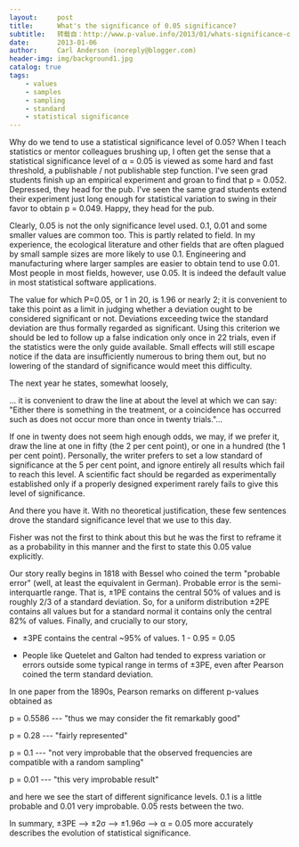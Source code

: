```yaml
---
layout:     post
title:      What's the significance of 0.05 significance?
subtitle:   转载自：http://www.p-value.info/2013/01/whats-significance-of-005-significance_6.html
date:       2013-01-06
author:     Carl Anderson (noreply@blogger.com)
header-img: img/background1.jpg
catalog: true
tags:
    - values
    - samples
    - sampling
    - standard
    - statistical significance
---
```



Why do we tend to use a statistical significance level of 0.05? When I teach statistics or mentor colleagues brushing up, I often get the sense that a statistical significance level of α = 0.05 is viewed as some hard and fast threshold, a publishable / not publishable step function. I've seen grad students finish up an empirical experiment and groan to find that p = 0.052. Depressed, they head for the pub. I've seen the same grad students extend their experiment just long enough for statistical variation to swing in their favor to obtain p = 0.049. Happy, they head for the pub. 





Clearly, 0.05 is not the only significance level used. 0.1, 0.01 and some smaller values are common too. This is partly related to field. In my experience, the ecological literature and other fields that are often plagued by small sample sizes are more likely to use 0.1. Engineering and manufacturing where larger samples are easier to obtain tend to use 0.01. Most people in most fields, however, use 0.05. It is indeed the default value in most statistical software applications.







> 
The value for which P=0.05, or 1 in 20, is 1.96 or nearly 2; it is convenient to take this point as a limit in judging whether a deviation ought to be considered significant or not. Deviations exceeding twice the standard deviation are thus formally regarded as significant. Using this criterion we should be led to follow up a false indication only once in 22 trials, even if the statistics were the only guide available. Small effects will still escape notice if the data are insufficiently numerous to bring them out, but no lowering of the standard of significance would meet this difficulty.


The next year he states, somewhat loosely,

> 
... it is convenient to draw the line at about the level at which we can say: "Either there is something in the treatment, or a coincidence has occurred such as does not occur more than once in twenty trials."... 

> 
If one in twenty does not seem high enough odds, we may, if we prefer it, draw the line at one in fifty (the 2 per cent point), or one in a hundred (the 1 per cent point). Personally, the writer prefers to set a low standard of significance at the 5 per cent point, and ignore entirely all results which fail to reach this level. A scientific fact should be regarded as experimentally established only if a properly designed experiment rarely fails to give this level of significance.





And there you have it. With no theoretical justification, these few sentences drove the standard significance level that we use to this day. 





Fisher was not the first to think about this but he was the first to reframe it as a probability in this manner and the first to state this 0.05 value explicitly. 








Our story really begins in 1818 with Bessel who coined the term "probable error" (well, at least the equivalent in German). Probable error is the semi-interquartle range. That is, ±1PE contains the central 50% of values and is roughly 2/3 of a standard deviation. So, for a uniform distribution ±2PE contains all values but for a standard normal it contains only the central 82% of values. Finally, and crucially to our story,




- ±3PE contains the central ~95% of values. 1 - 0.95 = 0.05

- People like Quetelet and Galton had tended to express variation or errors outside some typical range in terms of ±3PE, even after Pearson coined the term standard deviation. 






In one paper from the 1890s, Pearson remarks on different p-values obtained as





p = 0.5586 --- "thus we may consider the fit remarkably good"


p = 0.28 --- "fairly represented"


p = 0.1 --- "not very improbable that the observed frequencies are compatible with a random sampling"


p = 0.01 --- "this very improbable result"





and here we see the start of different significance levels. 0.1 is a little probable and 0.01 very improbable. 0.05 rests between the two.








In summary, ±3PE --> ±2σ --> ±1.96σ --> α = 0.05 more accurately describes the evolution of statistical significance.
